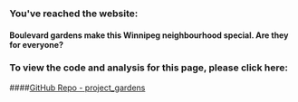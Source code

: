 ### You've reached the website:
#### Boulevard gardens make this Winnipeg neighbourhood special. Are they for everyone?

### To view the code and analysis for this page, please click here: 
####[GitHub Repo - project_gardens](https://github.com/jsrutgers/project_gardens)
